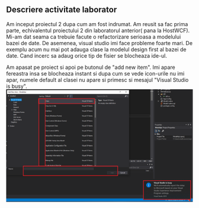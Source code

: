 ## Descriere activitate laborator

Am inceput proiectul 2 dupa cum am fost indrumat. Am reusit sa fac prima parte, echivalentul proiectului 2 din laboratorul anterior( pana la HostWCF). Mi-am dat seama ca trebuie facute o refactorizare serioasa a modelului bazei de date. De asemenea, visual studio imi face probleme foarte mari. De exemplu acum nu mai pot adauga clase la modelul design first al bazei de date. Cand incerc sa adaug orice tip de fisier se blocheaza ide-ul.

Am apasat pe proiect si apoi pe butonul de "add new item". Imi apare fereastra insa se blocheaza instant si dupa cum se vede icon-urile nu imi apar, numele default al clasei nu apare si primesc si mesajul "Visual Studio is busy".
![alt text](https://github.com/vladbarbu/TSP.NET/blob/master/Project/Part2/PhotoPropsWCF/DebugPhotos/Capture.PNG)
